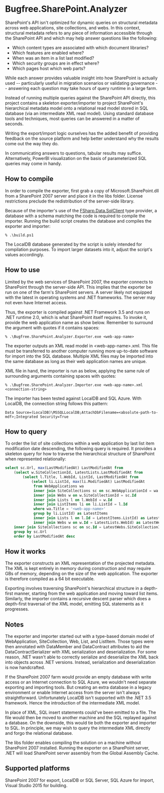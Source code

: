 # Bugfree.SharePoint.Analyzer

SharePoint's API isn't optimized for dynamic queries on
structural metadata across web applications, site collections,
and webs. In this context, structural metadata refers to any
piece of information accessible through the SharePoint API and
which may help answer questions like the following:

  - Which content types are associated with which document libraries?
  - Which features are enabled where?
  - When was an item in a list last modified?
  - Which security groups are in effect where?
  - Which pages host which web parts?

While each answer provides valuable insight into how SharePoint
is actually used -- particularly useful in migration scenarios or
validating governance -- answering each question may take hours
of query runtime in a large farm.

Instead of running multiple queries against the SharePoint API
directly, this project contains a skeleton exporter/importer to
project SharePoint's hierarchical metadata model onto a
relational read model stored in SQL database (via an intermediate
XML read model). Using standard database tools and techniques,
most queries can be answered in a matter of seconds.

Writing the export/import logic ourselves has the added benefit
of providing feedback on the source platform and help better
understand why the results come out the way they do.

In communicating answers to questions, tabular results may
suffice. Alternatively, PowerBI visualization on the basis of
parameterized SQL queries may come in handy.

## How to compile

In order to compile the exporter, first grab a copy of
Microsoft.SharePoint.dll from a SharePoint 2007 server and place
it in the libs folder. License restrictions preclude the
redistribution of the server-side library.

Because of the importer's use of the
[FSharp.Data.SqlClient](http://fsprojects.github.io/FSharp.Data.SqlClient)
type provider, a database with a schema matching the code is
required to compile the importer. Running the build script
creates the database and compiles the exporter and importer:

    % .\build.ps1

The LocalDB database generated by the script is solely intended
for compilation purposes. To import larger datasets into it,
adjust the script's values accordingly.

## How to use

Limited by the web services of SharePoint 2007, the exporter
connects to SharePoint through the server-side API. This implies
that the exporter be run on one of the farm's SharePoint
servers. A server likely not equipped with the latest in
operating systems and .NET frameworks. The server may not even
have Internet access.

Thus, the exporter is compiled against .NET Framework 3.5 and
runs on .NET runtime 2.0, which is what SharePoint itself
requires. To invoke it, provide the web application name as show
below. Remember to surround the argument with quotes if it
contains spaces:

    % .\Bugfree.SharePoint.Analyzer.Exporter.exe <web-app-name>
 
The exporter outputs an XML read model in
&lt;web-app-name&gt;.xml. This file must be transferred to
another computer running more up-to-date software for import into
the SQL database. Multiple XML files may be imported into the
same database as long as their web application names are unique.

XML file in hand, the importer is run as below, applying the same
rule of surrounding arguments containing spaces with quotes:

    % .\Bugfree.SharePoint.Analyzer.Importer.exe <web-app-name>.xml <connection-string>

The importer has been tested against LocalDB and SQL Azure. With
LocalDB, the connection string follows this pattern:

    Data Source=(LocalDB)\MSSQLLocalDB;AttachDbFilename=<absolute-path-to-mdf>;Integrated Security=True

## How to query

To order the list of site collections within a web application by
last list item modification date descending, the following query
is required. It provides a skeleton query for how to traverse the
hierarchical structure of SharePoint when represented
relationally:

```sql
select sc.Url, max(LastModifiedAt) LastModifiedAt from
    (select w.SiteCollectionId, LatestLists.LastModifiedAt from 
        (select l.Title, l.WebId, ListId, LastModifiedAt from
            (select li.ListId, max(li.ModifiedAt) LastModifiedAt
    	     from WebApplications wa
             inner join SiteCollections sc on sc.WebApplicationId = wa.Id
             inner join Webs w on w.SiteCollectionId = sc.Id
             inner join Lists l on l.WebId = w.Id
             inner join ListItems li on li.ListId = l.Id
             where wa.Title = '<web-app-name>'
             group by li.ListId) as LatestItems
             inner join Lists l on l.Id = LatestItems.ListId) as LatestLists
             inner join Webs w on w.Id = LatestLists.WebId) as LatestWebs
    inner join SiteCollections sc on sc.Id = LatestWebs.SiteCollectionId
    group by sc.Url
    order by LastModifiedAt desc

```

## How it works

The exporter constructs an XML representation of the projected
metadata. The XML is kept entirely in memory during construction
and may require GBs of memory, depending on the size of the web
application. The exporter is therefore compiled as a 64 bit
executable.

Exporting involves traversing SharePoint's hierarchical structure
in a depth-first manner, starting from the web application and
moving toward list items. Similarly, the importer contains a
recursive descent parser which does a depth-first traversal of
the XML model, emitting SQL statements as it progresses.

## Notes

The exporter and importer started out with a type-based domain
model of WebApplication, SiteCollection, Web, List, and
ListItem. Those types were then annotated with DataMember and
DataContract attributes to aid the DataContractSerializer with
XML serialization and deserialization. For some reason, .NET
wasn't able to correctly serialize and deserialize the XML back
into objects across .NET versions. Instead, serialization and
deserialization is now handcrafted.

If the SharePoint 2007 farm would provide an empty database with
write access or an Internet connection to SQL Azure, we wouldn't
need separate exporting and importing tools. But creating an
extra database in a legacy environment or enable Internet access
from the server isn't always straightforward. Unfortunately
LocalDB isn't supported with the .NET 3.5 framework. Hence the
introduction of the intermediate XML model.

In place of XML, SQL insert statements could've been emitted to a
file. The file would then be moved to another machine and the SQL
replayed against a database. On the downside, this would tie both the
exporter and importer to SQL. In principle, we may wish to query the
intermediate XML directly and forgo the relational database.

The libs folder enables compiling the solution on a machine
without SharePoint 2007 installed. Running the exporter on a
SharePoint server, .NET will load SharePoint server assembly from
the Global Assembly Cache.

## Supported platforms

SharePoint 2007 for export, LocalDB or SQL Server, SQL Azure for
import, Visual Studio 2015 for building.
